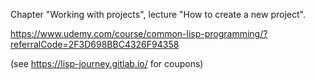 
Chapter "Working with projects", lecture "How to create a new project".

https://www.udemy.com/course/common-lisp-programming/?referralCode=2F3D698BBC4326F94358

(see https://lisp-journey.gitlab.io/ for coupons)
